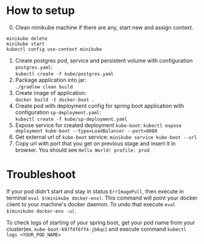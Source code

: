 # How to setup
0. Clean minikube machine if there are any, start new and assign context.
```
minikube delete
minikube start
kubectl config use-context minikube
```
1. Create postgres pod, service and persistent volume with configuration `postgres.yaml`:\
`kubectl create -f kube/postgres.yaml`
2. Package application into jar:\
`./gradlew clean build`
3. Create image of application:\
`docker build -t docker-boot .`
4. Create pod with deployment config for spring boot application with configuration `sp-deployment.yaml`:\
`kubectl create -f kube/sp-deployment.yaml`
5. Expose service for created deployment `kube-boot`:
`kubectl expose deployment kube-boot --type=LoadBalancer --port=8080` 
6. Get external url of `kube-boot` service:
`minikube service kube-boot --url`
7. Copy url with port that you get on previous stage and insert it in browser. You should see `Hello World! profile: prod`

# Troubleshoot
If your pod didn't start and stay in status `ErrImagePull`, then execute in terminal `eval $(minikube docker-env)`. 
This command will point your docker client to your machine's docker daemon. To undo that execute `eval $(minikube docker-env -u)`. 

To check logs of starting of your spring boot, get your pod name from your cluster(ex. `kube-boot-697fdf6ff4-jb6qc`) and execute command `kubectl logs <YOUR_POD_NAME>`

